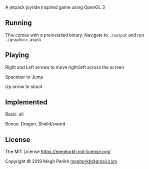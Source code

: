 A jetpack joyride inspired game using OpenGL 3

## Running
This comes with a preinstalled binary. Navigate to `./output` and run `./graphics_asgn1`

## Playing
Right and Left arrows to move right/left across the screen

Spacebar to Jump

Up arrow to shoot

## Implemented
Basic: all

Bonus: Dragon, Shield/sword


License
-------
The MIT License https://meghprkh.mit-license.org/

Copyright &copy; 2018 Megh Parikh <meghprkh@gmail.com>
